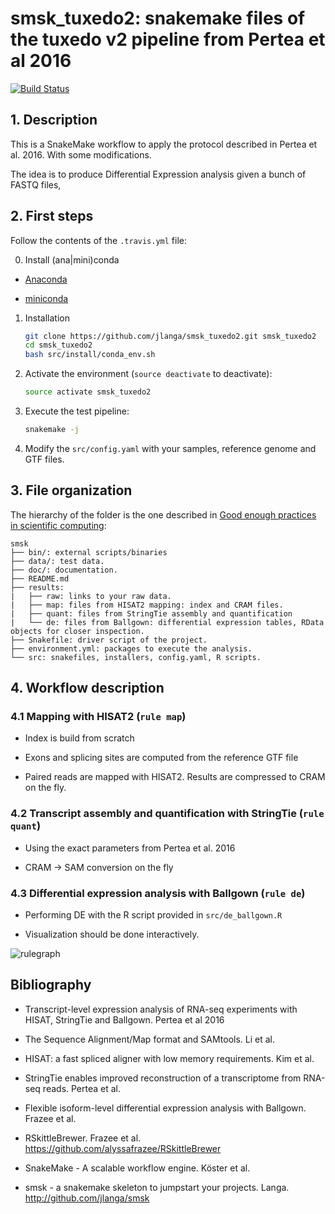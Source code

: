 # smsk_tuxedo2: snakemake files of the tuxedo v2 pipeline from Pertea et al 2016

[![Build Status](https://travis-ci.org/jlanga/smsk_tuxedo2.svg?branch=master)](https://travis-ci.org/jlanga/smsk_tuxedo2)



## 1. Description

This is a SnakeMake workflow to apply the protocol described in Pertea et al. 2016. With some
modifications.

The idea is to produce Differential Expression analysis given a bunch of FASTQ files,



## 2. First steps

Follow the contents of the `.travis.yml` file:

0. Install (ana|mini)conda

- [Anaconda](https://www.continuum.io/downloads)

- [miniconda](http://conda.pydata.org/miniconda.html)

1. Installation

    ```sh
    git clone https://github.com/jlanga/smsk_tuxedo2.git smsk_tuxedo2
    cd smsk_tuxedo2
    bash src/install/conda_env.sh
    ```

2. Activate the environment (`source deactivate` to deactivate):
    ```sh
    source activate smsk_tuxedo2
    ```

3. Execute the test pipeline:

    ```sh
    snakemake -j
    ```

4.  Modify the `src/config.yaml` with your samples, reference genome and GTF files.



## 3. File organization

The hierarchy of the folder is the one described in [Good enough practices in scientific computing](https://swcarpentry.github.io/good-enough-practices-in-scientific-computing/):

```
smsk
├── bin/: external scripts/binaries
├── data/: test data.
├── doc/: documentation.
├── README.md
├── results:
|   ├── raw: links to your raw data.
|   ├── map: files from HISAT2 mapping: index and CRAM files.
|   ├── quant: files from StringTie assembly and quantification
|   └── de: files from Ballgown: differential expression tables, RData objects for closer inspection.
├── Snakefile: driver script of the project.
├── environment.yml: packages to execute the analysis.
└── src: snakefiles, installers, config.yaml, R scripts.
```



## 4. Workflow description

### 4.1 Mapping with HISAT2 (`rule map`)

- Index is build from scratch

- Exons and splicing sites are computed from the reference GTF file

- Paired reads are mapped with HISAT2. Results are compressed to CRAM on the fly.

### 4.2 Transcript assembly and quantification with StringTie (`rule quant`)

- Using the exact parameters from Pertea et al. 2016

- CRAM -> SAM conversion on the fly

### 4.3 Differential expression analysis with Ballgown (`rule de`)

- Performing DE with the R script provided in `src/de_ballgown.R`

- Visualization should be done interactively.

![rulegraph](https://raw.github.com/jlanga/smsk_tuxedo2/master/rulegraph.svg?sanitize=true)



## Bibliography

- Transcript-level expression analysis of RNA-seq experiments with HISAT, StringTie and Ballgown. Pertea et al 2016

- The Sequence Alignment/Map format and SAMtools. Li et al.

- HISAT: a fast spliced aligner with low memory requirements. Kim et al.

- StringTie enables improved reconstruction of a transcriptome from RNA-seq reads. Pertea et al.

- Flexible isoform-level differential expression analysis with Ballgown. Frazee et al.

- RSkittleBrewer. Frazee et al. https://github.com/alyssafrazee/RSkittleBrewer

- SnakeMake - A scalable workflow engine. Köster et al.

- smsk - a snakemake skeleton to jumpstart your projects. Langa. http://github.com/jlanga/smsk
